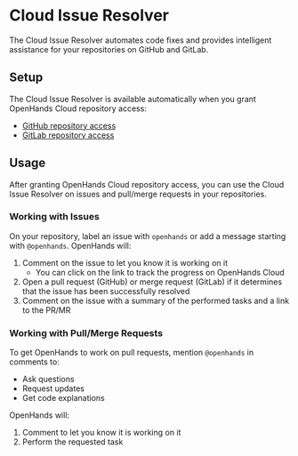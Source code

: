 # Cloud Issue Resolver

The Cloud Issue Resolver automates code fixes and provides intelligent assistance for your repositories on GitHub and GitLab.

## Setup

The Cloud Issue Resolver is available automatically when you grant OpenHands Cloud repository access:
- [GitHub repository access](./github-installation#adding-repository-access)
- [GitLab repository access](./gitlab-installation#adding-repository-access)

## Usage

After granting OpenHands Cloud repository access, you can use the Cloud Issue Resolver on issues and pull/merge requests in your repositories.

### Working with Issues

On your repository, label an issue with `openhands` or add a message starting with
`@openhands`. OpenHands will:
1. Comment on the issue to let you know it is working on it
   - You can click on the link to track the progress on OpenHands Cloud
2. Open a pull request (GitHub) or merge request (GitLab) if it determines that the issue has been successfully resolved
3. Comment on the issue with a summary of the performed tasks and a link to the PR/MR

### Working with Pull/Merge Requests

To get OpenHands to work on pull requests, mention `@openhands` in comments to:
- Ask questions
- Request updates
- Get code explanations

OpenHands will:
1. Comment to let you know it is working on it
2. Perform the requested task
